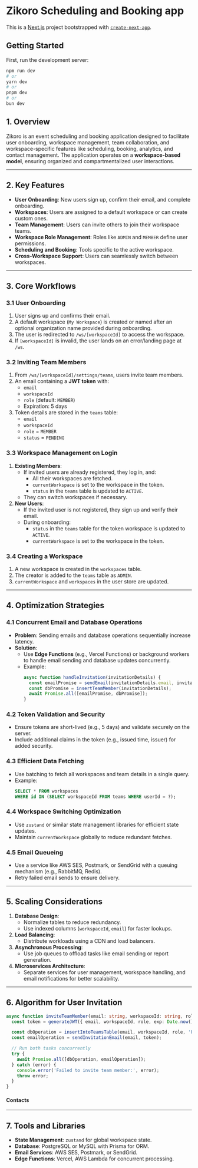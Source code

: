 # Zikoro Scheduling and Booking app

This is a [Next.js](https://nextjs.org) project bootstrapped with [`create-next-app`](https://nextjs.org/docs/app/api-reference/cli/create-next-app).

## Getting Started

First, run the development server:

```bash
npm run dev
# or
yarn dev
# or
pnpm dev
# or
bun dev
```

## **1. Overview**
Zikoro is an event scheduling and booking application designed to facilitate user onboarding, workspace management, team collaboration, and workspace-specific features like scheduling, booking, analytics, and contact management. The application operates on a **workspace-based model**, ensuring organized and compartmentalized user interactions.

---

## **2. Key Features**
- **User Onboarding**: New users sign up, confirm their email, and complete onboarding.
- **Workspaces**: Users are assigned to a default workspace or can create custom ones.
- **Team Management**: Users can invite others to join their workspace teams.
- **Workspace Role Management**: Roles like `ADMIN` and `MEMBER` define user permissions.
- **Scheduling and Booking**: Tools specific to the active workspace.
- **Cross-Workspace Support**: Users can seamlessly switch between workspaces.

---

## **3. Core Workflows**

### **3.1 User Onboarding**
1. User signs up and confirms their email.
2. A default workspace (`My Workspace`) is created or named after an optional organization name provided during onboarding.
3. The user is redirected to `/ws/[workspaceId]` to access the workspace.
4. If `[workspaceId]` is invalid, the user lands on an error/landing page at `/ws`.

### **3.2 Inviting Team Members**
1. From `/ws/[workspaceId]/settings/teams`, users invite team members.
2. An email containing a **JWT token** with:
   - `email`
   - `workspaceId`
   - `role` (default: `MEMBER`)
   - Expiration: 5 days
3. Token details are stored in the `teams` table:
   - `email`
   - `workspaceId`
   - `role` = `MEMBER`
   - `status` = `PENDING`

### **3.3 Workspace Management on Login**
1. **Existing Members**:
   - If invited users are already registered, they log in, and:
     - All their workspaces are fetched.
     - `currentWorkspace` is set to the workspace in the token.
     - `status` in the `teams` table is updated to `ACTIVE`.
   - They can switch workspaces if necessary.
2. **New Users**:
   - If the invited user is not registered, they sign up and verify their email.
   - During onboarding:
     - `status` in the `teams` table for the token workspace is updated to `ACTIVE`.
     - `currentWorkspace` is set to the workspace in the token.

### **3.4 Creating a Workspace**
1. A new workspace is created in the `workspaces` table.
2. The creator is added to the `teams` table as `ADMIN`.
3. `currentWorkspace` and `workspaces` in the user store are updated.

---

## **4. Optimization Strategies**

### **4.1 Concurrent Email and Database Operations**
- **Problem**: Sending emails and database operations sequentially increase latency.
- **Solution**:
  - Use **Edge Functions** (e.g., Vercel Functions) or background workers to handle email sending and database updates concurrently.
  - Example:
    ```typescript
    async function handleInvitation(invitationDetails) {
      const emailPromise = sendEmail(invitationDetails.email, invitationDetails.jwt);
      const dbPromise = insertTeamMember(invitationDetails);
      await Promise.all([emailPromise, dbPromise]);
    }
    ```

### **4.2 Token Validation and Security**
- Ensure tokens are short-lived (e.g., 5 days) and validate securely on the server.
- Include additional claims in the token (e.g., issued time, issuer) for added security.

### **4.3 Efficient Data Fetching**
- Use batching to fetch all workspaces and team details in a single query.
- Example:
  ```sql
  SELECT * FROM workspaces 
  WHERE id IN (SELECT workspaceId FROM teams WHERE userId = ?);
  ```

### **4.4 Workspace Switching Optimization**
- Use `zustand` or similar state management libraries for efficient state updates.
- Maintain `currentWorkspace` globally to reduce redundant fetches.

### **4.5 Email Queueing**
- Use a service like AWS SES, Postmark, or SendGrid with a queuing mechanism (e.g., RabbitMQ, Redis).
- Retry failed email sends to ensure delivery.

---

## **5. Scaling Considerations**

1. **Database Design**:
   - Normalize tables to reduce redundancy.
   - Use indexed columns (`workspaceId`, `email`) for faster lookups.
2. **Load Balancing**:
   - Distribute workloads using a CDN and load balancers.
3. **Asynchronous Processing**:
   - Use job queues to offload tasks like email sending or report generation.
4. **Microservices Architecture**:
   - Separate services for user management, workspace handling, and email notifications for better scalability.

---

## **6. Algorithm for User Invitation**
```typescript
async function inviteTeamMember(email: string, workspaceId: string, role: string = 'MEMBER') {
  const token = generateJWT({ email, workspaceId, role, exp: Date.now() + 5 * 24 * 60 * 60 * 1000 });

  const dbOperation = insertIntoTeamsTable(email, workspaceId, role, 'PENDING');
  const emailOperation = sendInvitationEmail(email, token);

  // Run both tasks concurrently
  try {
    await Promise.all([dbOperation, emailOperation]);
  } catch (error) {
    console.error('Failed to invite team member:', error);
    throw error;
  }
}

```

#### Contacts

---

## **7. Tools and Libraries**
- **State Management**: `zustand` for global workspace state.
- **Database**: PostgreSQL or MySQL with Prisma for ORM.
- **Email Services**: AWS SES, Postmark, or SendGrid.
- **Edge Functions**: Vercel, AWS Lambda for concurrent processing.
